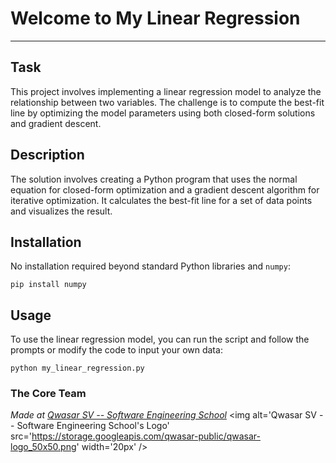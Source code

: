 # Welcome to My Linear Regression

***


## Task
This project involves implementing a linear regression model to analyze the relationship between two variables. The challenge is to compute the best-fit line by optimizing the model parameters using both closed-form solutions and gradient descent.

## Description
The solution involves creating a Python program that uses the normal equation for closed-form optimization and a gradient descent algorithm for iterative optimization. It calculates the best-fit line for a set of data points and visualizes the result.

## Installation
No installation required beyond standard Python libraries and `numpy`:
```
pip install numpy
```

## Usage
To use the linear regression model, you can run the script and follow the prompts or modify the code to input your own data:
```
python my_linear_regression.py
```

### The Core Team

<span><i>Made at <a href='https://qwasar.io'>Qwasar SV -- Software Engineering School</a></i></span>
<span><img alt='Qwasar SV -- Software Engineering School's Logo' src='https://storage.googleapis.com/qwasar-public/qwasar-logo_50x50.png' width='20px' /></span>